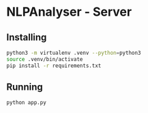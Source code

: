 # NLPAnalyser - Server
## Installing

```bash
python3 -m virtualenv .venv --python=python3
source .venv/bin/activate
pip install -r requirements.txt
```

## Running
```bash
python app.py
```
